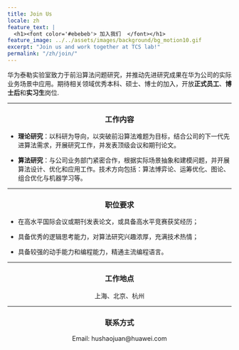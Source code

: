 ```yaml
---
title: Join Us
locale: zh
feature_text: |
  <h1><font color='#ebebeb'> 加入我们  </font></h1>
feature_image: ../../assets/images/background/bg_motion10.gif
excerpt: "Join us and work together at TCS lab!"
permalink: "/zh/join/"
---
```


华为泰勒实验室致力于前沿算法问题研究，并推动先进研究成果在华为公司的实际业务场景中应用。期待相关领域优秀本科、硕士、博士的加入，开放**正式员工**、**博士后**和**实习生**岗位.

---

### <center>工作内容

- **理论研究**：以科研为导向，以突破前沿算法难题为目标，结合公司的下一代先进算法需求，开展研究工作，并发表顶级会议和期刊论文。

- **算法研究**：与公司业务部门紧密合作，根据实际场景抽象和建模问题，并开展算法设计、优化和应用工作。技术方向包括：算法博弈论、运筹优化、图论、组合优化与机器学习等。



--- 

### <center>职位要求

- 在高水平国际会议或期刊发表论文，或具备高水平竞赛获奖经历；

- 具备优秀的逻辑思考能力，对算法研究兴趣浓厚，充满技术热情；

- 具备较强的动手能力和编程能力，精通主流编程语言。


---

### <center>工作地点

<center>上海、北京、杭州</center>


---

### <center>联系方式

<center>Email: hushaojuan@huawei.com</center>

